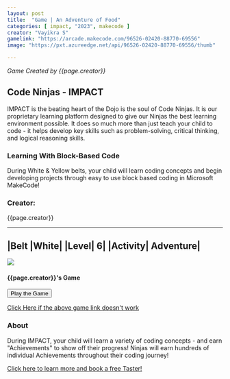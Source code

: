```yaml
---
layout: post
title:  "Game | An Adventure of Food"
categories: [ impact, "2023", makecode ]
creator: "Vayikra S"
gamelink: "https://arcade.makecode.com/96526-02420-88770-69556"
image: "https://pxt.azureedge.net/api/96526-02420-88770-69556/thumb"

---
```

_Game Created by {{page.creator}}_

## Code Ninjas - IMPACT
IMPACT is the beating heart of the Dojo is the soul of Code Ninjas.
It is our proprietary learning platform designed to give our Ninjas the best learning environment possible. 
It does so much more than just teach your child to code - it helps develop key skills such as problem-solving, critical thinking, and logical reasoning skills.

### Learning With Block-Based Code
During White & Yellow belts, your child will learn coding concepts and begin developing projects through easy to use block based coding in Microsoft MakeCode!


### Creator:
{{page.creator}}

---
|Belt |White|
|Level| 6|
|Activity| Adventure|
---

<div class="card"> 
    <img class="card-img-top makecode-preview" src= "{{page.image}}"> 
    <div class="card-img-overlay card-inverse text-center mx-auto" text-center> 
        <h4 class="text-stroke text-white">  
            {{page.creator}}'s Game
        </h4> 
        <div class="card-body text-center mx-auto"> 
            <button onclick="window.open('{{page.gamelink}}')" class="makecode-btn">
                <i class="fa fa-play mr-2"></i>
                Play the Game
            </button>
        </div> 
    </div> 
</div> 

[Click Here if the above game link doesn't work]({{page.gamelink}})

### About
During IMPACT, your child will learn a variety of coding concepts - and earn "Achievements" to show off their progress!
Ninjas will earn hundreds of individual Achievements throughout their coding journey!


[Click here to learn more and book a free Taster!](https://www.codeninjas.co.uk/langley-brk-uk/)

